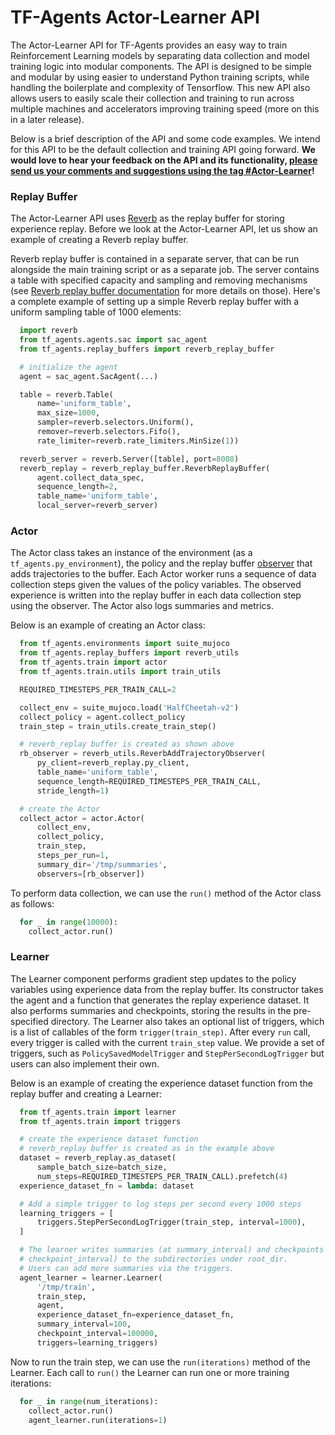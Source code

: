 # TF-Agents Actor-Learner API
The Actor-Learner API for TF-Agents provides an easy way to train Reinforcement
Learning models by separating data collection and model training logic into
modular components. The API is designed to be simple and modular by using easier
to understand Python training scripts, while handling the boilerplate and
complexity of Tensorflow. This new API also allows users to
easily scale their collection and training to run across multiple machines and
accelerators improving training speed (more on this in a later release).

Below is a brief description of the API and some code examples. We intend for
this API to be the default collection and training API going forward. **We
would love to hear your feedback on the API and its functionality, [please send
us your comments and suggestions using the tag #Actor-Learner](https://github.com/tensorflow/agents/issues)!**

### Replay Buffer
The Actor-Learner API uses [Reverb](https://github.com/deepmind/reverb)
as the replay buffer for storing experience replay. Before we look
at the Actor-Learner API, let us show an example of creating a Reverb
replay buffer.

Reverb replay buffer is contained in a separate server, that can be run alongside
the main training script or as a separate job. The server contains a table with
specified capacity and sampling and removing mechanisms (see
[Reverb replay buffer documentation](https://github.com/deepmind/reverb#quick-start) for more details on those). Here's
a complete example of setting up a simple Reverb replay buffer with a uniform
sampling table of 1000 elements:

```python
  import reverb
  from tf_agents.agents.sac import sac_agent
  from tf_agents.replay_buffers import reverb_replay_buffer

  # initialize the agent
  agent = sac_agent.SacAgent(...)

  table = reverb.Table(
      name='uniform_table',
      max_size=1000,
      sampler=reverb.selectors.Uniform(),
      remover=reverb.selectors.Fifo(),
      rate_limiter=reverb.rate_limiters.MinSize(1))

  reverb_server = reverb.Server([table], port=8008)
  reverb_replay = reverb_replay_buffer.ReverbReplayBuffer(
      agent.collect_data_spec,
      sequence_length=2,
      table_name='uniform_table',
      local_server=reverb_server)
```

### Actor
The Actor class takes an instance of the environment
(as a `tf_agents.py_environment`), the policy and the replay buffer
[observer](https://github.com/tensorflow/agents/blob/fff4db7bc2bbad8ae12fbe92766cac38030474ad/tf_agents/replay_buffers/reverb_utils.py#L35) that adds trajectories to the buffer. Each Actor worker runs a sequence of
data collection steps given the values of the policy variables. The observed
experience is written into the replay buffer in each data collection step
using the observer. The Actor also logs summaries and metrics.

Below is an example of creating an Actor class:

```python
  from tf_agents.environments import suite_mujoco
  from tf_agents.replay_buffers import reverb_utils
  from tf_agents.train import actor
  from tf_agents.train.utils import train_utils

  REQUIRED_TIMESTEPS_PER_TRAIN_CALL=2

  collect_env = suite_mujoco.load('HalfCheetah-v2')
  collect_policy = agent.collect_policy
  train_step = train_utils.create_train_step()

  # reverb_replay buffer is created as shown above
  rb_observer = reverb_utils.ReverbAddTrajectoryObserver(
      py_client=reverb_replay.py_client,
      table_name='uniform_table',
      sequence_length=REQUIRED_TIMESTEPS_PER_TRAIN_CALL,
      stride_length=1)

  # create the Actor
  collect_actor = actor.Actor(
      collect_env,
      collect_policy,
      train_step,
      steps_per_run=1,
      summary_dir='/tmp/summaries',
      observers=[rb_observer])
```

To perform data collection, we can use the `run()` method of the Actor class
as follows:

```python
  for _ in range(10000):
    collect_actor.run()
```

### Learner
The Learner component performs gradient step updates to the policy variables
using experience data from the replay buffer. Its constructor takes the agent
and a function that generates the replay experience dataset. It also performs
summaries and checkpoints, storing the results in the pre-specified directory.
The Learner also takes an optional list of triggers, which is a list of callables
of the form `trigger(train_step)`. After every `run` call, every trigger is
called with the current `train_step` value. We provide a set of triggers, such
as `PolicySavedModelTrigger` and `StepPerSecondLogTrigger` but users can also
implement their own.

Below is an example of creating the experience dataset function from the replay
buffer and creating a Learner:

```python
  from tf_agents.train import learner
  from tf_agents.train import triggers

  # create the experience dataset function
  # reverb_replay buffer is created as in the example above
  dataset = reverb_replay.as_dataset(
      sample_batch_size=batch_size,
      num_steps=REQUIRED_TIMESTEPS_PER_TRAIN_CALL).prefetch(4)
  experience_dataset_fn = lambda: dataset

  # Add a simple trigger to log steps per second every 1000 steps
  learning_triggers = [
      triggers.StepPerSecondLogTrigger(train_step, interval=1000),
  ]

  # The learner writes summaries (at summary_interval) and checkpoints (at
  # checkpoint_interval) to the subdirectories under root_dir.
  # Users can add more summaries via the triggers.
  agent_learner = learner.Learner(
      '/tmp/train',
      train_step,
      agent,
      experience_dataset_fn=experience_dataset_fn,
      summary_interval=100,
      checkpoint_interval=100000,
      triggers=learning_triggers)
```

Now to run the train step, we can use the `run(iterations)` method of the
Learner. Each call to `run()` the Learner can run one or more training iterations:

```python
  for _ in range(num_iterations):
    collect_actor.run()
    agent_learner.run(iterations=1)
```
